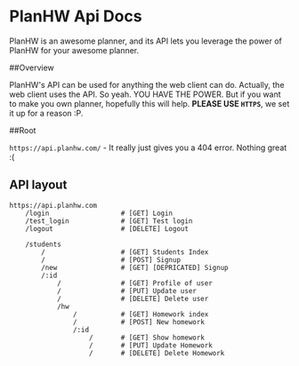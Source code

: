 # PlanHW Api Docs

PlanHW is an awesome planner, and its API lets you leverage the power of PlanHW for your awesome planner.

##Overview

PlanHW's API can be used for anything the web client can do. Actually, the web client uses the API. So yeah. YOU HAVE THE POWER.
But if you want to make you own planner, hopefully this will help. **PLEASE USE `HTTPS`**, we set it up for a reason :P.

##Root

`https://api.planhw.com/` - It really just gives you a 404 error. Nothing great :(


## API layout

    https://api.planhw.com
        /login                  # [GET] Login
        /test_login             # [GET] Test login
        /logout                 # [DELETE] Logout

        /students
            /                   # [GET] Students Index
            /                   # [POST] Signup
            /new                # [GET] [DEPRICATED] Signup
            /:id
                /               # [GET] Profile of user
                /               # [PUT] Update user
                /               # [DELETE] Delete user
                /hw
                    /           # [GET] Homework index
                    /           # [POST] New homework
                    /:id        
                        /       # [GET] Show homework
                        /       # [PUT] Update Homework
                        /       # [DELETE] Delete Homework
